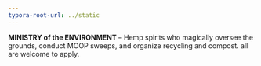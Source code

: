 ```yaml
---
typora-root-url: ../static
---
```


**MINISTRY of the ENVIRONMENT** –  Hemp spirits who magically oversee the grounds, conduct MOOP sweeps, and organize recycling and compost. all are welcome to apply.

